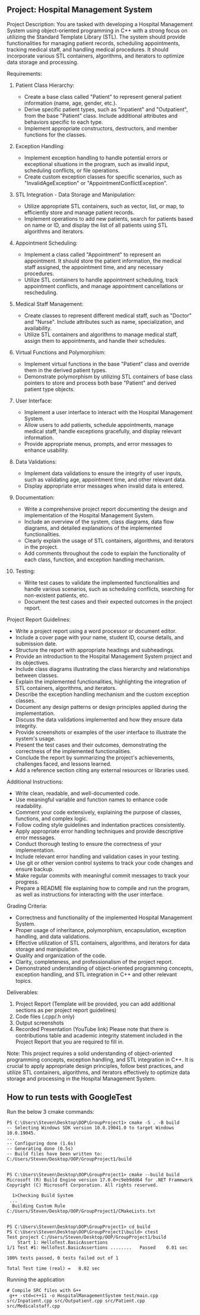 ## Project: Hospital Management System

Project Description:
You are tasked with developing a Hospital Management System using object-oriented programming in C++ with a strong focus on utilizing the Standard Template Library (STL). The system should provide functionalities for managing patient records, scheduling appointments, tracking medical staff, and handling medical procedures. It should incorporate various STL containers, algorithms, and iterators to optimize data storage and processing.

Requirements:

1. Patient Class Hierarchy:
   - Create a base class called "Patient" to represent general patient information (name, age, gender, etc.).
   - Derive specific patient types, such as "Inpatient" and "Outpatient", from the base "Patient" class. Include additional attributes and behaviors specific to each type.
   - Implement appropriate constructors, destructors, and member functions for the classes.

2. Exception Handling:
   - Implement exception handling to handle potential errors or exceptional situations in the program, such as invalid input, scheduling conflicts, or file operations.
   - Create custom exception classes for specific scenarios, such as "InvalidAgeException" or "AppointmentConflictException".

3. STL Integration - Data Storage and Manipulation:
   - Utilize appropriate STL containers, such as vector, list, or map, to efficiently store and manage patient records.
   - Implement operations to add new patients, search for patients based on name or ID, and display the list of all patients using STL algorithms and iterators.

4. Appointment Scheduling:
   - Implement a class called "Appointment" to represent an appointment. It should store the patient information, the medical staff assigned, the appointment time, and any necessary procedures.
   - Utilize STL containers to handle appointment scheduling, track appointment conflicts, and manage appointment cancellations or rescheduling.

5. Medical Staff Management:
   - Create classes to represent different medical staff, such as "Doctor" and "Nurse". Include attributes such as name, specialization, and availability.
   - Utilize STL containers and algorithms to manage medical staff, assign them to appointments, and handle their schedules.

6. Virtual Functions and Polymorphism:
   - Implement virtual functions in the base "Patient" class and override them in the derived patient types.
   - Demonstrate polymorphism by utilizing STL containers of base class pointers to store and process both base "Patient" and derived patient type objects.

7. User Interface:
   - Implement a user interface to interact with the Hospital Management System.
   - Allow users to add patients, schedule appointments, manage medical staff, handle exceptions gracefully, and display relevant information.
   - Provide appropriate menus, prompts, and error messages to enhance usability.

8. Data Validations:
   - Implement data validations to ensure the integrity of user inputs, such as validating age, appointment time, and other relevant data.
   - Display appropriate error messages when invalid data is entered.

9. Documentation:
   - Write a comprehensive project report documenting the design and implementation of the Hospital Management System.
   - Include an overview of the system, class diagrams, data flow diagrams, and detailed explanations of the implemented functionalities.
   - Clearly explain the usage of STL containers, algorithms, and iterators in the project.
   - Add comments throughout the code to explain the functionality of each class, function, and exception handling mechanism.

10. Testing:
    - Write test cases to validate the implemented functionalities and handle various scenarios, such as scheduling conflicts, searching for non-existent patients, etc.
    - Document the test cases and their expected outcomes in the project report.

Project Report Guidelines:
- Write a project report using a word processor or document editor.
- Include a cover page with your name, student ID, course details, and submission date.
- Structure the report with appropriate headings and subheadings.
- Provide an introduction to the Hospital Management System project and its objectives.
- Include class diagrams illustrating the class hierarchy and relationships between classes.
- Explain the implemented functionalities, highlighting the integration of STL containers, algorithms, and iterators.
- Describe the exception handling mechanism and the custom exception classes.
- Document any design patterns or design principles applied during the implementation.
- Discuss the data validations implemented and how they ensure data integrity.
- Provide screenshots or examples of the user interface to illustrate the system's usage.
- Present the test cases and their outcomes, demonstrating the correctness of the implemented functionalities.
- Conclude the report by summarizing the project's achievements, challenges faced, and lessons learned.
- Add a reference section citing any external resources or libraries used.

Additional Instructions:
- Write clean, readable, and well-documented code.
- Use meaningful variable and function names to enhance code readability.
- Comment your code extensively, explaining the purpose of classes, functions, and complex logic.
- Follow coding style guidelines and indentation practices consistently.
- Apply appropriate error handling techniques and provide descriptive error messages.
- Conduct thorough testing to ensure the correctness of your implementation.
- Include relevant error handling and validation cases in your testing.
- Use git or other version control systems to track your code changes and ensure backup.
- Make regular commits with meaningful commit messages to track your progress.
- Prepare a README file explaining how to compile and run the program, as well as instructions for interacting with the user interface.

Grading Criteria:
- Correctness and functionality of the implemented Hospital Management System.
- Proper usage of inheritance, polymorphism, encapsulation, exception handling, and data validations.
- Effective utilization of STL containers, algorithms, and iterators for data storage and manipulation.
- Quality and organization of the code.
- Clarity, completeness, and professionalism of the project report.
- Demonstrated understanding of object-oriented programming concepts, exception handling, and STL integration in C++ and other relevant topics.

Deliverables:
1.	Project Report (Template will be provided, you can add additional sections as per project report guidelines)
2.	Code files (.cpp/.h only)
3.	Output screenshots
4.	Recorded Presentation (YouTube link)
Please note that there is contributions table and academic integrity statement included in the Project Report that you are required to fill in.

Note: This project requires a solid understanding of object-oriented programming concepts, exception handling, and STL integration in C++. It is crucial to apply appropriate design principles, follow best practices, and utilize STL containers, algorithms, and iterators effectively to optimize data storage and processing in the Hospital Management System.


How to run tests with GoogleTest
-----------------------------
Run the below 3 cmake commands:
```
PS C:\Users\Steven\Desktop\OOP\GroupProject1> cmake -S . -B build
-- Selecting Windows SDK version 10.0.19041.0 to target Windows 10.0.19045.
...
-- Configuring done (1.6s)
-- Generating done (0.5s)
-- Build files have been written to: C:/Users/Steven/Desktop/OOP/GroupProject1/build


PS C:\Users\Steven\Desktop\OOP\GroupProject1> cmake --build build
Microsoft (R) Build Engine version 17.0.0+c9eb9dd64 for .NET Framework
Copyright (C) Microsoft Corporation. All rights reserved.

  1>Checking Build System
 ...
  Building Custom Rule C:/Users/Steven/Desktop/OOP/GroupProject1/CMakeLists.txt


PS C:\Users\Steven\Desktop\OOP\GroupProject1> cd build
PS C:\Users\Steven\Desktop\OOP\GroupProject1\build> ctest
Test project C:/Users/Steven/Desktop/OOP/GroupProject1/build
    Start 1: HelloTest.BasicAssertions
1/1 Test #1: HelloTest.BasicAssertions ........   Passed    0.01 sec

100% tests passed, 0 tests failed out of 1

Total Test time (real) =   0.02 sec
```

Running the application
```
# Compile SRC files with G++
 g++ -std=c++11 -o HospitalManagementSystem test/main.cpp src/Inpatient.cpp src/Outpatient.cpp src/Patient.cpp src/Medicalstaff.cpp
```
